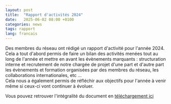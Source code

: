 ```yaml
---
layout: post
title:  "Rapport d'activités 2024"
date:   2025-06-02 08:00 +0100
categories: news
tags: rapport
lang: francais
---
```


Des membres du réseau ont rédigé un rapport d'activité pour l'année 2024. Cela a tout d'abord permis de faire un bilan des activités menées tout au long de l'année et mettre en avant les évènements marquants : structuration interne et recrutement de notre chargée de projet d'une part et d'autre part les évènements et formation organisées par des membres du réseau, les collaborations internationales, etc ...  
Cela nous a également permis de réfléchir aux objectifs pour l'année à venir même si ceux-ci vont continuer à évoluer.

Vous pouvez retrouver l'intégralité du document en [téléchargement ici](/assets/pdfs/Rapport_RNRR_2024.pdf)
